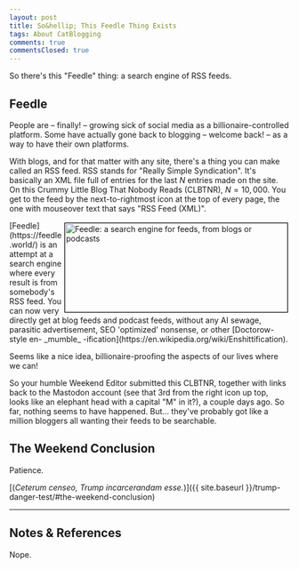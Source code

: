 ```yaml
---
layout: post
title: So&hellip; This Feedle Thing Exists
tags: About CatBlogging
comments: true
commentsClosed: true
---
```


So there's this "Feedle" thing: a search engine of RSS feeds.  


## Feedle  

People are &ndash; finally! &ndash; growing sick of social media as a
billionaire-controlled platform.  Some have actually gone back to blogging &ndash; welcome
back! &ndash; as a way to have their own platforms.  

With blogs, and for that matter with any site, there's a thing you can make called an RSS
feed.  RSS stands for "Really Simple Syndication".  It's basically an XML file full of
entries for the last $N$ entries made on the site.  On this Crummy Little Blog That Nobody
Reads (CLBTNR), $N = 10,000$.  You get to the feed by the next-to-rightmost icon at the
top of every page, the one with mouseover text that says "RSS Feed (XML)".  

<img src="{{ site.baseurl }}/images/2025-04-22-feedle-feedle-1.jpg" width="400" height="160" alt="Feedle: a search engine for feeds, from blogs or podcasts" title="Feedle: a search engine for feeds, from blogs or podcasts" style="float: right; margin: 3px 3px 3px 3px; border: 1px solid #000000;">
[Feedle](https://feedle.world/) is an attempt at a search engine where every result is
from somebody's RSS feed.  You can now very directly get at blog feeds and podcast feeds,
without any AI sewage, parasitic advertisement, SEO 'optimized' nonsense, or other
[Doctorow-style en- _mumble_ -ification](https://en.wikipedia.org/wiki/Enshittification).  

Seems like a nice idea, billionaire-proofing the aspects of our lives where we can!  

So your humble Weekend Editor submitted this CLBTNR, together with links back to the
Mastodon account (see that 3rd from the right icon up top, looks like an elephant head
with a capital "M" in it?), a couple days ago.  So far, nothing seems to have happened.
But&hellip; they've probably got like a million bloggers all wanting their feeds to be
searchable.  


## The Weekend Conclusion  

Patience.  

[(_Ceterum censeo, Trump incarcerandam esse._)]({{ site.baseurl }}/trump-danger-test/#the-weekend-conclusion)  

---

## Notes &amp; References  

<!--
<sup id="fn1a">[[1]](#fn1)</sup>

<a id="fn1">1</a>: ***, ["***"](***), *** DOI: [***](***). [↩](#fn1a)  

<a href="{{ site.baseurl }}/images/***">
  <img src="{{ site.baseurl }}/images/***" width="400" height="***" alt="***" title="***" style="float: right; margin: 3px 3px 3px 3px; border: 1px solid #000000;">
</a>

<a href="***">
  <img src="{{ site.baseurl }}/images/***" width="550" height="***" alt="***" title="***" style="margin: 3px 3px 3px 3px; border: 1px solid #000000;">
</a>

<iframe width="400" height="224" src="***" allow="accelerometer; encrypted-media; gyroscope; picture-in-picture" allowfullscreen style="float: right; margin: 3px 3px 3px 3px; border: 1px solid #000000;"></iframe>
-->

Nope.  
